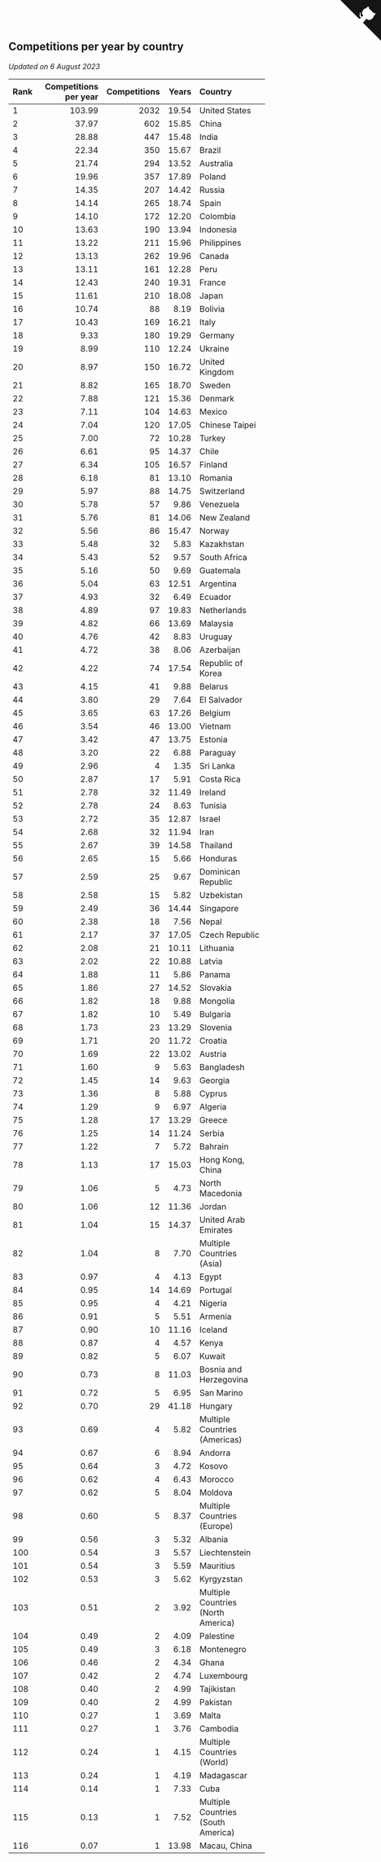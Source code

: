 ## Competitions per year by country

*Updated on  6 August 2023*

| Rank | Competitions per year | Competitions | Years | Country |
| :--- | ---: | ---: | ---: | :--- |
| 1 | 103.99 | 2032 | 19.54 | United States |
| 2 | 37.97 | 602 | 15.85 | China |
| 3 | 28.88 | 447 | 15.48 | India |
| 4 | 22.34 | 350 | 15.67 | Brazil |
| 5 | 21.74 | 294 | 13.52 | Australia |
| 6 | 19.96 | 357 | 17.89 | Poland |
| 7 | 14.35 | 207 | 14.42 | Russia |
| 8 | 14.14 | 265 | 18.74 | Spain |
| 9 | 14.10 | 172 | 12.20 | Colombia |
| 10 | 13.63 | 190 | 13.94 | Indonesia |
| 11 | 13.22 | 211 | 15.96 | Philippines |
| 12 | 13.13 | 262 | 19.96 | Canada |
| 13 | 13.11 | 161 | 12.28 | Peru |
| 14 | 12.43 | 240 | 19.31 | France |
| 15 | 11.61 | 210 | 18.08 | Japan |
| 16 | 10.74 | 88 | 8.19 | Bolivia |
| 17 | 10.43 | 169 | 16.21 | Italy |
| 18 | 9.33 | 180 | 19.29 | Germany |
| 19 | 8.99 | 110 | 12.24 | Ukraine |
| 20 | 8.97 | 150 | 16.72 | United Kingdom |
| 21 | 8.82 | 165 | 18.70 | Sweden |
| 22 | 7.88 | 121 | 15.36 | Denmark |
| 23 | 7.11 | 104 | 14.63 | Mexico |
| 24 | 7.04 | 120 | 17.05 | Chinese Taipei |
| 25 | 7.00 | 72 | 10.28 | Turkey |
| 26 | 6.61 | 95 | 14.37 | Chile |
| 27 | 6.34 | 105 | 16.57 | Finland |
| 28 | 6.18 | 81 | 13.10 | Romania |
| 29 | 5.97 | 88 | 14.75 | Switzerland |
| 30 | 5.78 | 57 | 9.86 | Venezuela |
| 31 | 5.76 | 81 | 14.06 | New Zealand |
| 32 | 5.56 | 86 | 15.47 | Norway |
| 33 | 5.48 | 32 | 5.83 | Kazakhstan |
| 34 | 5.43 | 52 | 9.57 | South Africa |
| 35 | 5.16 | 50 | 9.69 | Guatemala |
| 36 | 5.04 | 63 | 12.51 | Argentina |
| 37 | 4.93 | 32 | 6.49 | Ecuador |
| 38 | 4.89 | 97 | 19.83 | Netherlands |
| 39 | 4.82 | 66 | 13.69 | Malaysia |
| 40 | 4.76 | 42 | 8.83 | Uruguay |
| 41 | 4.72 | 38 | 8.06 | Azerbaijan |
| 42 | 4.22 | 74 | 17.54 | Republic of Korea |
| 43 | 4.15 | 41 | 9.88 | Belarus |
| 44 | 3.80 | 29 | 7.64 | El Salvador |
| 45 | 3.65 | 63 | 17.26 | Belgium |
| 46 | 3.54 | 46 | 13.00 | Vietnam |
| 47 | 3.42 | 47 | 13.75 | Estonia |
| 48 | 3.20 | 22 | 6.88 | Paraguay |
| 49 | 2.96 | 4 | 1.35 | Sri Lanka |
| 50 | 2.87 | 17 | 5.91 | Costa Rica |
| 51 | 2.78 | 32 | 11.49 | Ireland |
| 52 | 2.78 | 24 | 8.63 | Tunisia |
| 53 | 2.72 | 35 | 12.87 | Israel |
| 54 | 2.68 | 32 | 11.94 | Iran |
| 55 | 2.67 | 39 | 14.58 | Thailand |
| 56 | 2.65 | 15 | 5.66 | Honduras |
| 57 | 2.59 | 25 | 9.67 | Dominican Republic |
| 58 | 2.58 | 15 | 5.82 | Uzbekistan |
| 59 | 2.49 | 36 | 14.44 | Singapore |
| 60 | 2.38 | 18 | 7.56 | Nepal |
| 61 | 2.17 | 37 | 17.05 | Czech Republic |
| 62 | 2.08 | 21 | 10.11 | Lithuania |
| 63 | 2.02 | 22 | 10.88 | Latvia |
| 64 | 1.88 | 11 | 5.86 | Panama |
| 65 | 1.86 | 27 | 14.52 | Slovakia |
| 66 | 1.82 | 18 | 9.88 | Mongolia |
| 67 | 1.82 | 10 | 5.49 | Bulgaria |
| 68 | 1.73 | 23 | 13.29 | Slovenia |
| 69 | 1.71 | 20 | 11.72 | Croatia |
| 70 | 1.69 | 22 | 13.02 | Austria |
| 71 | 1.60 | 9 | 5.63 | Bangladesh |
| 72 | 1.45 | 14 | 9.63 | Georgia |
| 73 | 1.36 | 8 | 5.88 | Cyprus |
| 74 | 1.29 | 9 | 6.97 | Algeria |
| 75 | 1.28 | 17 | 13.29 | Greece |
| 76 | 1.25 | 14 | 11.24 | Serbia |
| 77 | 1.22 | 7 | 5.72 | Bahrain |
| 78 | 1.13 | 17 | 15.03 | Hong Kong, China |
| 79 | 1.06 | 5 | 4.73 | North Macedonia |
| 80 | 1.06 | 12 | 11.36 | Jordan |
| 81 | 1.04 | 15 | 14.37 | United Arab Emirates |
| 82 | 1.04 | 8 | 7.70 | Multiple Countries (Asia) |
| 83 | 0.97 | 4 | 4.13 | Egypt |
| 84 | 0.95 | 14 | 14.69 | Portugal |
| 85 | 0.95 | 4 | 4.21 | Nigeria |
| 86 | 0.91 | 5 | 5.51 | Armenia |
| 87 | 0.90 | 10 | 11.16 | Iceland |
| 88 | 0.87 | 4 | 4.57 | Kenya |
| 89 | 0.82 | 5 | 6.07 | Kuwait |
| 90 | 0.73 | 8 | 11.03 | Bosnia and Herzegovina |
| 91 | 0.72 | 5 | 6.95 | San Marino |
| 92 | 0.70 | 29 | 41.18 | Hungary |
| 93 | 0.69 | 4 | 5.82 | Multiple Countries (Americas) |
| 94 | 0.67 | 6 | 8.94 | Andorra |
| 95 | 0.64 | 3 | 4.72 | Kosovo |
| 96 | 0.62 | 4 | 6.43 | Morocco |
| 97 | 0.62 | 5 | 8.04 | Moldova |
| 98 | 0.60 | 5 | 8.37 | Multiple Countries (Europe) |
| 99 | 0.56 | 3 | 5.32 | Albania |
| 100 | 0.54 | 3 | 5.57 | Liechtenstein |
| 101 | 0.54 | 3 | 5.59 | Mauritius |
| 102 | 0.53 | 3 | 5.62 | Kyrgyzstan |
| 103 | 0.51 | 2 | 3.92 | Multiple Countries (North America) |
| 104 | 0.49 | 2 | 4.09 | Palestine |
| 105 | 0.49 | 3 | 6.18 | Montenegro |
| 106 | 0.46 | 2 | 4.34 | Ghana |
| 107 | 0.42 | 2 | 4.74 | Luxembourg |
| 108 | 0.40 | 2 | 4.99 | Tajikistan |
| 109 | 0.40 | 2 | 4.99 | Pakistan |
| 110 | 0.27 | 1 | 3.69 | Malta |
| 111 | 0.27 | 1 | 3.76 | Cambodia |
| 112 | 0.24 | 1 | 4.15 | Multiple Countries (World) |
| 113 | 0.24 | 1 | 4.19 | Madagascar |
| 114 | 0.14 | 1 | 7.33 | Cuba |
| 115 | 0.13 | 1 | 7.52 | Multiple Countries (South America) |
| 116 | 0.07 | 1 | 13.98 | Macau, China |


<a href="https://github.com/JustinTimeCuber/wca_statistics" class="github-corner" aria-label="View source on Github"><svg width="80" height="80" viewBox="0 0 250 250" style="fill:#151513; color:#fff; position: absolute; top: 0; border: 0; right: 0;" aria-hidden="true"><path d="M0,0 L115,115 L130,115 L142,142 L250,250 L250,0 Z"></path><path d="M128.3,109.0 C113.8,99.7 119.0,89.6 119.0,89.6 C122.0,82.7 120.5,78.6 120.5,78.6 C119.2,72.0 123.4,76.3 123.4,76.3 C127.3,80.9 125.5,87.3 125.5,87.3 C122.9,97.6 130.6,101.9 134.4,103.2" fill="currentColor" style="transform-origin: 130px 106px;" class="octo-arm"></path><path d="M115.0,115.0 C114.9,115.1 118.7,116.5 119.8,115.4 L133.7,101.6 C136.9,99.2 139.9,98.4 142.2,98.6 C133.8,88.0 127.5,74.4 143.8,58.0 C148.5,53.4 154.0,51.2 159.7,51.0 C160.3,49.4 163.2,43.6 171.4,40.1 C171.4,40.1 176.1,42.5 178.8,56.2 C183.1,58.6 187.2,61.8 190.9,65.4 C194.5,69.0 197.7,73.2 200.1,77.6 C213.8,80.2 216.3,84.9 216.3,84.9 C212.7,93.1 206.9,96.0 205.4,96.6 C205.1,102.4 203.0,107.8 198.3,112.5 C181.9,128.9 168.3,122.5 157.7,114.1 C157.9,116.9 156.7,120.9 152.7,124.9 L141.0,136.5 C139.8,137.7 141.6,141.9 141.8,141.8 Z" fill="currentColor" class="octo-body"></path></svg></a><style>.github-corner:hover .octo-arm{animation:octocat-wave 560ms ease-in-out}@keyframes octocat-wave{0%,100%{transform:rotate(0)}20%,60%{transform:rotate(-25deg)}40%,80%{transform:rotate(10deg)}}@media (max-width:500px){.github-corner:hover .octo-arm{animation:none}.github-corner .octo-arm{animation:octocat-wave 560ms ease-in-out}}</style>
